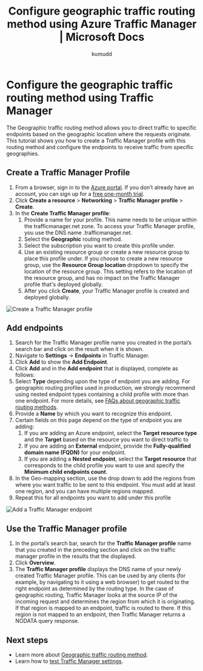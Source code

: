﻿---
title: Configure geographic traffic routing method using Azure Traffic Manager | Microsoft Docs
description: This article explains how to configure the geographic traffic routing method using Azure Traffic Manager
services: traffic-manager
documentationcenter: ''
author: kumudd
ms.service: traffic-manager
ms.devlang: na
ms.topic: article
ms.tgt_pltfrm: na
ms.workload: infrastructure-services
ms.date: 03/22/2017
ms.author: kumud
---

# Configure the geographic traffic routing method using Traffic Manager

The Geographic traffic routing method allows you to direct traffic to specific endpoints based on the geographic location where the requests originate. This tutorial shows you how to create a Traffic Manager profile with this routing method and configure the endpoints to receive traffic from specific geographies.

## Create a Traffic Manager Profile

1. From a browser, sign in to the [Azure portal](http://portal.azure.com). If you don’t already have an account, you can sign up for a [free one-month trial](https://azure.microsoft.com/free/).
2. Click **Create a resource** > **Networking** > **Traffic Manager profile** > **Create**.
4. In the **Create Traffic Manager profile**:
    1. Provide a name for your profile. This name needs to be unique within the trafficmanager.net zone. To access your Traffic Manager profile, you use the DNS name <profilename>.trafficmanager.net.
    2. Select the **Geographic** routing method.
    3. Select the subscription you want to create this profile under.
    4. Use an existing resource group or create a new resource group to place this profile under. If you choose to create a new resource group, use the **Resource Group location** dropdown to specify the location of the resource group. This setting refers to the location of the resource group, and has no impact on the Traffic Manager profile that's deployed globally.
    5. After you click **Create**, your Traffic Manager profile is created and deployed globally.

![Create a Traffic Manager profile](./media/traffic-manager-geographic-routing-method/create-traffic-manager-profile.png)

## Add endpoints

1. Search for the Traffic Manager profile name you created in the portal’s search bar and click on the result when it is shown.
2. Navigate to **Settings** -> **Endpoints** in Traffic Manager.
3. Click **Add** to show the **Add Endpoint**.
3. Click **Add** and in the **Add endpoint** that is displayed, complete as follows:
4. Select **Type** depending upon the type of endpoint you are adding. For geographic routing profiles used in production, we strongly recommend using nested endpoint types containing a child profile with more than one endpoint. For more details, see [FAQs about geographic traffic routing methods](traffic-manager-FAQs.md).
5. Provide a **Name** by which you want to recognize this endpoint.
6. Certain fields on this page depend on the type of endpoint you are adding:
    1. If you are adding an Azure endpoint, select the **Target resource type** and the **Target** based on the resource you want to direct traffic to
    2. If you are adding an **External** endpoint, provide the **Fully-qualified domain name (FQDN)** for your endpoint.
    3. If you are adding a **Nested endpoint**, select the **Target resource** that corresponds to the child profile you want to use and specify the **Minimum child endpoints count**.
7. In the Geo-mapping section, use the drop down to add the regions from where you want traffic to be sent to this endpoint. You must add at least one region, and you can have multiple regions mapped.
8. Repeat this for all endpoints you want to add under this profile

![Add a Traffic Manager endpoint](./media/traffic-manager-geographic-routing-method/add-traffic-manager-endpoint.png)

## Use the Traffic Manager profile
1.	In the portal’s search bar, search for the **Traffic Manager profile** name that you created in the preceding section and click on the traffic manager profile in the results that the displayed.
2. Click **Overview**.
3. The **Traffic Manager profile** displays the DNS name of your newly created Traffic Manager profile. This can be used by any clients (for example, by navigating to it using a web browser) to get routed to the right endpoint as determined by the routing type.  In the case of geographic routing, Traffic Manager looks at the source IP of the incoming request and determines the region from which it is originating. If that region is mapped to an endpoint, traffic is routed to there. If this region is not mapped to an endpoint, then Traffic Manager returns a NODATA query response.

## Next steps

- Learn more about [Geographic traffic routing method](traffic-manager-routing-methods.md#geographic).
- Learn how to [test Traffic Manager settings](traffic-manager-testing-settings.md).
